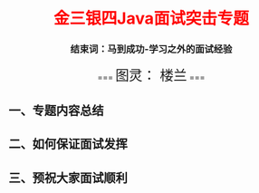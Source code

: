 <center><h1><font color="red">
    金三银四Java面试突击专题
</font></h1>
<h3>
    结束词：马到成功-学习之外的面试经验
    </h3>
    === <font size="5">图灵： 楼兰</font> ===
</center>

## 一、专题内容总结



## 二、如何保证面试发挥



## 三、预祝大家面试顺利









